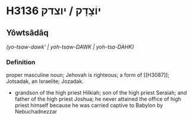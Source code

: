 # H3136 יוֹצָדָק / יוצדק

## Yôwtsâdâq

_(yo-tsaw-dawk' | yoh-tsaw-DAWK | yoh-tsa-DAHK)_

### Definition

proper masculine noun; Jehovah is righteous; a form of [[H3087]]; Jotsadak, an Israelite; Jozadak.

- grandson of the high priest Hilkiah; son of the high priest Seraiah; and father of the high priest Joshua; he never attained the office of high priest himself because he was carried captive to Babylon by Nebuchadnezzar

